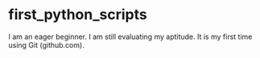 # first_python_scripts
I am an eager beginner. I am still evaluating my aptitude. 
It is my first time using Git (github.com). 
